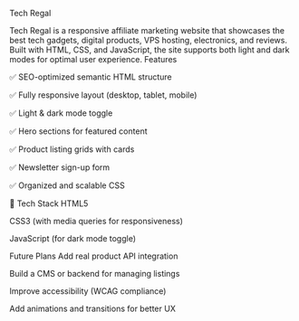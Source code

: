 Tech Regal

Tech Regal is a responsive affiliate marketing website that showcases the best tech gadgets, digital products, VPS hosting, electronics, and reviews. Built with HTML, CSS, and JavaScript, the site supports both light and dark modes for optimal user experience.
Features

✅ SEO-optimized semantic HTML structure

✅ Fully responsive layout (desktop, tablet, mobile)

✅ Light & dark mode toggle

✅ Hero sections for featured content

✅ Product listing grids with cards

✅ Newsletter sign-up form

✅ Organized and scalable CSS

🚀 Tech Stack
HTML5

CSS3 (with media queries for responsiveness)

JavaScript (for dark mode toggle)


Future Plans
Add real product API integration

Build a CMS or backend for managing listings

Improve accessibility (WCAG compliance)

Add animations and transitions for better UX



